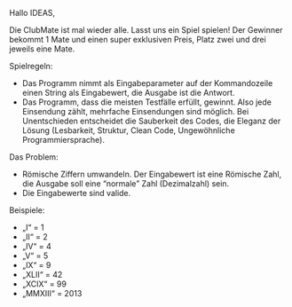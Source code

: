 Hallo IDEAS,


Die ClubMate ist mal wieder alle. Lasst uns ein Spiel spielen! Der Gewinner bekommt 1 Mate und einen super exklusiven Preis, Platz zwei und drei jeweils eine Mate.


Spielregeln:

*    Das Programm nimmt als Eingabeparameter auf der Kommandozeile einen String als Eingabewert, die Ausgabe ist die Antwort.
*    Das Programm, dass die meisten Testfälle erfüllt, gewinnt. Also jede Einsendung zählt, mehrfache Einsendungen sind möglich. Bei Unentschieden entscheidet die Sauberkeit des Codes, die Eleganz der Lösung (Lesbarkeit, Struktur, Clean Code, Ungewöhnliche Programmiersprache).

Das Problem:

*    Römische Ziffern umwandeln. Der Eingabewert ist eine Römische Zahl, die Ausgabe soll eine “normale” Zahl (Dezimalzahl) sein.
*    Die Eingabewerte sind valide.

Beispiele:

*    „I“ = 1
*    „II“ = 2
*    „IV“ = 4
*    „V“ = 5
*    „IX“ = 9
*    „XLII“ = 42
*    „XCIX“ = 99
*    „MMXIII“ = 2013